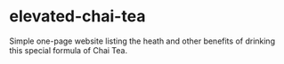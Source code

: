 # elevated-chai-tea

Simple one-page website listing the heath and other benefits of drinking this special formula of Chai Tea. 